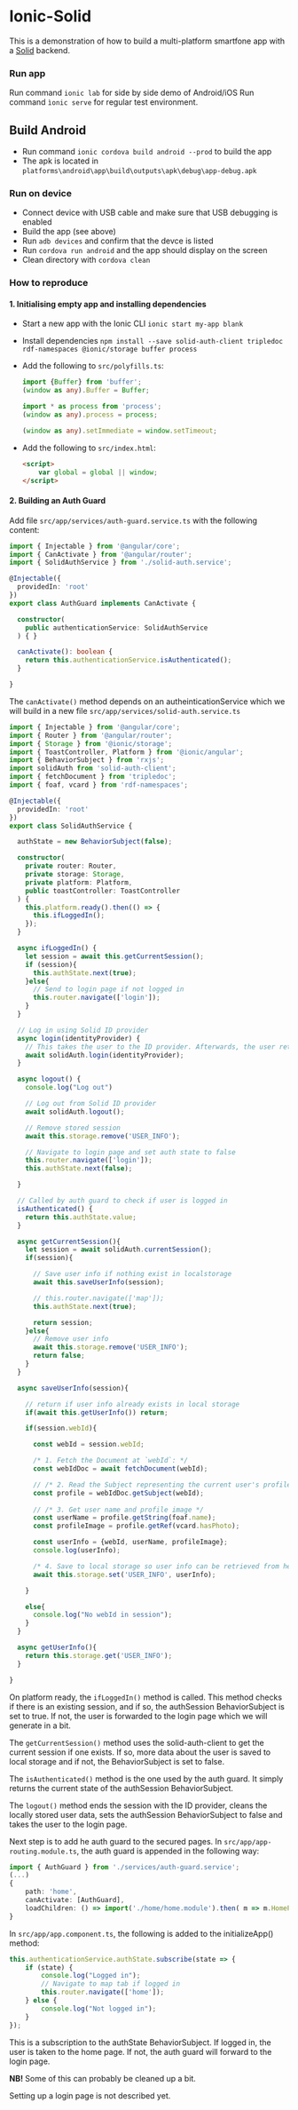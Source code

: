 # Ionic-Solid

This is a demonstration of how to build a multi-platform smartfone app with a [Solid](https://solid.inrupt.com/) backend.

### Run app
Run command `ionic lab` for side by side demo of Android/iOS
Run command `ìonic serve` for regular test environment.

## Build Android
* Run command `ionic cordova build android --prod` to build the app
* The apk is located in `platforms\android\app\build\outputs\apk\debug\app-debug.apk`

### Run on device
* Connect device with USB cable and make sure that USB debugging is enabled
* Build the app (see above)
* Run `adb devices` and confirm that the devce is listed
* Run `cordova run android` and the app should display on the screen
* Clean directory with `cordova clean`

### How to reproduce

#### 1. Initialising empty app and installing dependencies
- Start a new app with the Ionic CLI
`ionic start my-app blank`

- Install dependencies
`npm install --save solid-auth-client tripledoc rdf-namespaces @ionic/storage buffer process`

- Add the following to `src/polyfills.ts`:
    ```typescript
    import {Buffer} from 'buffer';
    (window as any).Buffer = Buffer;

    import * as process from 'process';
    (window as any).process = process;

    (window as any).setImmediate = window.setTimeout;
    ```
- Add the following to `src/index.html`:
    ```html
    <script>
        var global = global || window;
    </script>
    ```

#### 2. Building an Auth Guard
Add file `src/app/services/auth-guard.service.ts` with the following content:
```typescript
import { Injectable } from '@angular/core';
import { CanActivate } from '@angular/router';
import { SolidAuthService } from './solid-auth.service';

@Injectable({
  providedIn: 'root'
})
export class AuthGuard implements CanActivate {

  constructor(
    public authenticationService: SolidAuthService
  ) { }

  canActivate(): boolean {
    return this.authenticationService.isAuthenticated();
  }

}
```

The `canActivate()` method depends on an autheinticationService which we will build in a new file `src/app/services/solid-auth.service.ts`
```typescript
import { Injectable } from '@angular/core';
import { Router } from '@angular/router';
import { Storage } from '@ionic/storage';
import { ToastController, Platform } from '@ionic/angular';
import { BehaviorSubject } from 'rxjs';
import solidAuth from 'solid-auth-client';
import { fetchDocument } from 'tripledoc';
import { foaf, vcard } from 'rdf-namespaces';

@Injectable({
  providedIn: 'root'
})
export class SolidAuthService {

  authState = new BehaviorSubject(false);

  constructor(
    private router: Router,
    private storage: Storage,
    private platform: Platform,
    public toastController: ToastController
  ) {
    this.platform.ready().then(() => {
      this.ifLoggedIn();
    });
  }

  async ifLoggedIn() {
    let session = await this.getCurrentSession();
    if (session){
      this.authState.next(true);
    }else{
      // Send to login page if not logged in
      this.router.navigate(['login']);
    }
  }

  // Log in using Solid ID provider
  async login(identityProvider) {
    // This takes the user to the ID provider. Afterwards, the user returns and the "ifLoggedIn" will be executed and set the state
    await solidAuth.login(identityProvider);
  }

  async logout() {
    console.log("Log out")

    // Log out from Solid ID provider
    await solidAuth.logout();

    // Remove stored session
    await this.storage.remove('USER_INFO');

    // Navigate to login page and set auth state to false
    this.router.navigate(['login']);
    this.authState.next(false);

  }

  // Called by auth guard to check if user is logged in
  isAuthenticated() {
    return this.authState.value;
  }

  async getCurrentSession(){
    let session = await solidAuth.currentSession();
    if(session){

      // Save user info if nothing exist in localstorage
      await this.saveUserInfo(session);

      // this.router.navigate(['map']);
      this.authState.next(true);

      return session;
    }else{
      // Remove user info
      await this.storage.remove('USER_INFO');
      return false;
    }
  }

  async saveUserInfo(session){

    // return if user info already exists in local storage
    if(await this.getUserInfo()) return;

    if(session.webId){

      const webId = session.webId;

      /* 1. Fetch the Document at `webId`: */
      const webIdDoc = await fetchDocument(webId);

      // /* 2. Read the Subject representing the current user's profile: */
      const profile = webIdDoc.getSubject(webId);
      
      // /* 3. Get user name and profile image */
      const userName = profile.getString(foaf.name);
      const profileImage = profile.getRef(vcard.hasPhoto);

      const userInfo = {webId, userName, profileImage};
      console.log(userInfo);

      /* 4. Save to local storage so user info can be retrieved from here */
      await this.storage.set('USER_INFO', userInfo);

    }

    else{
      console.log("No webId in session");
    }
  }

  async getUserInfo(){
    return this.storage.get('USER_INFO');
  }

}
```

On platform ready, the `ifLoggedIn()` method is called. This method checks if there is an existing session, and if so, the authSession BehaviorSubject is set to true. If not, the user is forwarded to the login page which we will generate in a bit.

The `getCurrentSession()` method uses the solid-auth-client to get the current session if one exists. If so, more data about the user is saved to local storage and if not, the BehaviorSubject is set to false.

The `isAuthenticated()` method is the one used by the auth guard. It simply returns the current state of the authSession BehaviorSubject.

The `logout()` method ends the session with the ID provider, cleans the locally stored user data, sets the authSession BehaviorSubject to false and takes the user to the login page.

Next step is to add he auth guard to the secured pages. In `src/app/app-routing.module.ts`, the auth guard is appended in the following way:

```typescript
import { AuthGuard } from './services/auth-guard.service';
(...)
{ 
    path: 'home',
    canActivate: [AuthGuard],
    loadChildren: () => import('./home/home.module').then( m => m.HomePageModule)
}
```

In `src/app/app.component.ts`, the following is added to the initializeApp() method:

```typescript
this.authenticationService.authState.subscribe(state => {
    if (state) {
        console.log("Logged in");
        // Navigate to map tab if logged in
        this.router.navigate(['home']);
    } else {
        console.log("Not logged in");
    }
});
```

This is a subscription to the authState BehaviorSubject. If logged in, the user is taken to the home page. If not, the auth guard will forward to the login page.

**NB!** Some of this can probably be cleaned up a bit.

Setting up a login page is not described yet.